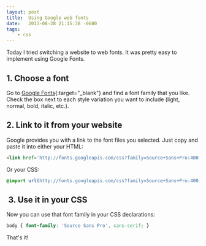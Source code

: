 ```yaml
---
layout: post
title:  Using Google web fonts
date:   2013-08-28 21:15:38 -0600
tags:
    - css
---
```


Today I tried switching a website to web fonts. It was pretty easy to implement using Google Fonts.

## 1. Choose a font

Go to [Google Fonts](http://www.google.com/fonts){:target="_blank"} and find a font family that you like. Check the box next to each style variation you want to include (light, normal, bold, italic, etc.).

## 2. Link to it from your website

Google provides you with a link to the font files you selected. Just copy and paste it into either your HTML:

```html
<link href='http://fonts.googleapis.com/css?family=Source+Sans+Pro:400,700,400italic,700italic' rel='stylesheet' type='text/css'>
```

Or your CSS:

```css
@import url(http://fonts.googleapis.com/css?family=Source+Sans+Pro:400,700,400italic,700italic);
```

##  3. Use it in your CSS

Now you can use that font family in your CSS declarations:

```css
body { font-family: 'Source Sans Pro', sans-serif; }
```

That's it!
